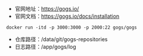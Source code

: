 - 官网地址：https://gogs.io/
- 官网文档：https://gogs.io/docs/installation

```
docker run -itd -p 3000:3000 -p 2000:22 gogs/gogs  
```
- 仓库路径：/data/git/gogs-repositories
- 日志路径：/app/gogs/log
